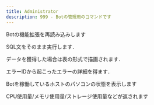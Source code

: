 ```yaml
---
title: Administrator
description: 999 - Botの管理用のコマンドです
---
```


<command 
name="reload"
:roles="[{name: 'Bot管理者', color: 'red'}]"
:usages="['k:reload']">
<div>

Botの機能拡張を再読み込みします

</div>
</command>

<command 
name="sql"
:roles="[{name: 'Bot管理者', color: 'red'}]"
:usages="[
  'k:sql SELECT * FROM guild;',
]">
<div>

SQL文をそのまま実行します．

データを獲得した場合は表の形式で描画されます．

</div>
</command>

<command 
name="error_log"
:aliases="['e']"
:roles="[{name: 'Bot管理者', color: 'red'}]"
:usages="[
  'k:error_log 91527c8535f12e9ef001447d',
  'k:e 91527c8535f12e9ef001447d',
]">
<div>

エラーIDから起こったエラーの詳細を得ます．

</div>
</command>

<command 
name="status"
:roles="[{name: 'Bot管理者', color: 'red'}]"
:usages="[
  'k:status',
]">
<div>

Botを稼働しているホストのパソコンの状態を表示します

CPU使用量/メモリ使用量/ストレージ使用量などが返されます

</div>
</command>
